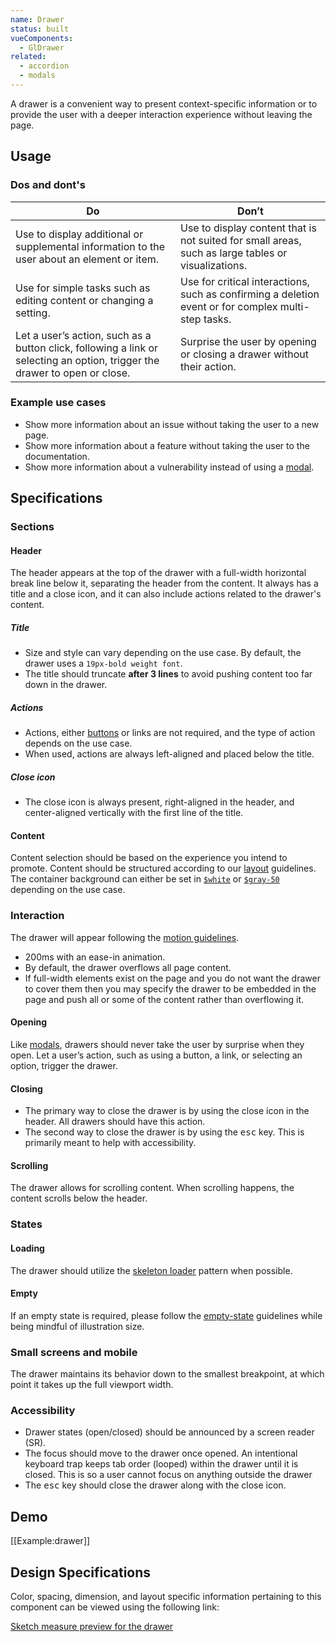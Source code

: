```yaml
---
name: Drawer
status: built
vueComponents:
  - GlDrawer
related:
  - accordion
  - modals
---
```


A drawer is a convenient way to present context-specific information or to provide the user with a deeper interaction experience without leaving the page.

## Usage

### Dos and dont's

| Do | Don’t |
|------------------------|-------------------|
| Use to display additional or supplemental information to the user about an element or item. | Use to display content that is not suited for small areas, such as large tables or visualizations. |
| Use for simple tasks such as editing content or changing a setting. | Use for critical interactions, such as confirming a deletion event or for complex multi-step tasks. |
| Let a user’s action, such as a button click, following a link or selecting an option, trigger the drawer to open or close. | Surprise the user by opening or closing a drawer without their action. |

### Example use cases

* Show more information about an issue without taking the user to a new page.
* Show more information about a feature without taking the user to the documentation.
* Show more information about a vulnerability instead of using a [modal](/components/modals).

## Specifications

### Sections

#### Header

The header appears at the top of the drawer with a full-width horizontal break line below it, separating the header from the content. It always has a title and a close icon, and it can also include actions related to the drawer's content.

##### Title

* Size and style can vary depending on the use case. By default, the drawer uses a `19px-bold weight font`.
* The title should truncate **after 3 lines** to avoid pushing content too far down in the drawer.

##### Actions

* Actions, either [buttons](/components/button) or links are not required, and the type of action depends on the use case.
* When used, actions are always left-aligned and placed below the title.

##### Close icon

* The close icon is always present, right-aligned in the header, and center-aligned vertically with the first line of the title.

#### Content

Content selection should be based on the experience you intend to promote. Content should be structured according to our [layout](/layout/spacing) guidelines. The container background can either be set in [`$white`](https://design.gitlab.com/product-foundations/colors#neutral-palette) or [`$gray-50`](https://design.gitlab.com/product-foundations/colors#neutral-palette) depending on the use case.

### Interaction

The drawer will appear following the [motion guidelines](/product-foundations/motion).

* 200ms with an ease-in animation.
* By default, the drawer overflows all page content.
* If full-width elements exist on the page and you do not want the drawer to cover them then you may specify the drawer to be embedded in the page and push all or some of the content rather than overflowing it.

#### Opening

Like [modals](/components/modals), drawers should never take the user by surprise when they open. Let a user’s action, such as using a button, a link, or selecting an option, trigger the drawer.

#### Closing

* The primary way to close the drawer is by using the close icon in the header. All drawers should have this action.
* The second way to close the drawer is by using the <kbd>esc</kbd> key. This is primarily meant to help with accessibility.

#### Scrolling

The drawer allows for scrolling content. When scrolling happens, the content scrolls below the header.

### States

#### Loading

The drawer should utilize the [skeleton loader](/components/skeleton-loader/) pattern when possible.

#### Empty

If an empty state is required, please follow the [empty-state](/regions/empty-states) guidelines while being mindful of illustration size.

### Small screens and mobile

The drawer maintains its behavior down to the smallest breakpoint, at which point it takes up the full viewport width.

### Accessibility

* Drawer states (open/closed) should be announced by a screen reader (SR).
* The focus should move to the drawer once opened. An intentional keyboard trap keeps tab order (looped) within the drawer until it is closed. This is so a user cannot focus on anything outside the drawer
* The <kbd>esc</kbd> key should close the drawer along with the close icon.

## Demo

[[Example:drawer]]

## Design Specifications

Color, spacing, dimension, and layout specific information pertaining to this component can be viewed using the following link:

[Sketch measure preview for the drawer](https://gitlab-org.gitlab.io/gitlab-design/hosted/design-gitlab-specs/drawer-spec-previews/)

